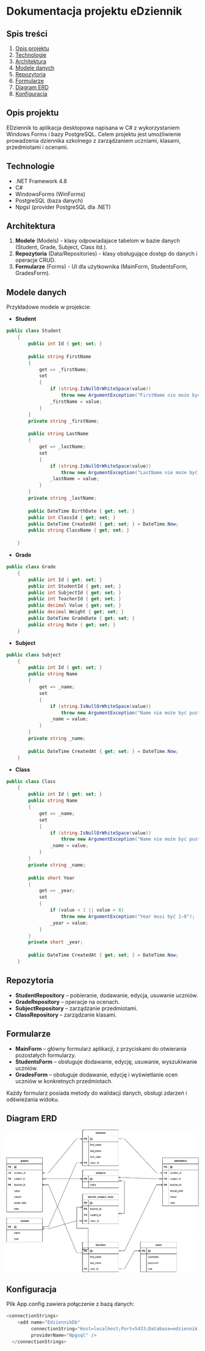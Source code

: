 # Dokumentacja projektu eDziennik

## Spis treści
1. [Opis projektu](#opis-projektu)
2. [Technologie](#technologie)
3. [Architektura](#architektura)
4. [Modele danych](#modele-danych)
5. [Repozytoria](#repozytoria)
6. [Formularze](#formularze)
7. [Diagram ERD](#diagram-erd)
8. [Konfiguracja](#konfiguracja)

## Opis projektu
EDziennik to aplikacja desktopowa napisana w C# z wykorzystaniem Windows Forms i bazy PostgreSQL.
Celem projektu jest umożliwienie prowadzenia dziennika szkolnego z zarządzaniem uczniami, klasami, przedmiotami i ocenami.

## Technologie
- .NET Framework 4.8
- C#
- WindowsForms (WinForms)
- PostgreSQL (baza danych)
- Npgsl (provider PostgreSQL dla .NET)

## Architektura
1. **Modele** (Models) - klasy odpowiadajace tabelom w bazie danych (Student, Grade, Subject, Class itd.).
2. **Repozytoria** (Data/Repositories) - klasy obsługujące dostęp do danych i operacje CRUD.
3. **Formularze** (Forms) - UI dla użytkownika (MainForm, StudentsForm, GradesForm).

## Modele danych
Przykładowe modele w projekcie:
- **Student**

```csharp
public class Student
    {
        public int Id { get; set; }

        public string FirstName
        {
            get => _firstName;
            set
            {
                if (string.IsNullOrWhiteSpace(value))
                    throw new ArgumentException("FirstName nie może być pusty");
                _firstName = value;
            }
        }
        private string _firstName;

        public string LastName
        {
            get => _lastName;
            set
            {
                if (string.IsNullOrWhiteSpace(value))
                    throw new ArgumentException("LastName nie może być pusty");
                _lastName = value;
            }
        }
        private string _lastName;

        public DateTime BirthDate { get; set; }
        public int ClassId { get; set; }
        public DateTime CreatedAt { get; set; } = DateTime.Now;
        public string ClassName { get; set; }

    }
```

- **Grade**

```csharp
public class Grade
    {
        public int Id { get; set; }
        public int StudentId { get; set; }
        public int SubjectId { get; set; }
        public int TeacherId { get; set; }
        public decimal Value { get; set; }
        public decimal Weight { get; set; }
        public DateTime GradeDate { get; set; }
        public string Note { get; set; }
    }
```

- **Subject**

```csharp
public class Subject
    {
        public int Id { get; set; }
        public string Name
        {
            get => _name;
            set
            {
                if (string.IsNullOrWhiteSpace(value))
                    throw new ArgumentException("Name nie może być pusty");
                _name = value;
            }
        }
        private string _name;

        public DateTime CreatedAt { get; set; } = DateTime.Now;
    }
```

- **Class**

```csharp
public class Class
    {
        public int Id { get; set; }
        public string Name
        {
            get => _name;
            set
            {
                if (string.IsNullOrWhiteSpace(value))
                    throw new ArgumentException("Name nie może być pusty");
                _name = value;
            }
        }
        private string _name;

        public short Year
        {
            get => _year;
            set
            {
                if (value < 1 || value > 8)
                    throw new ArgumentException("Year musi być 1–8");
                _year = value;
            }
        }
        private short _year;

        public DateTime CreatedAt { get; set; } = DateTime.Now;
    }
```

## Repozytoria
- **StudentRepository** – pobieranie, dodawanie, edycja, usuwanie uczniów.
- **GradeRepository** – operacje na ocenach.
- **SubjectRepository** – zarządzanie przedmiotami.
- **ClassRepository** – zarządzanie klasami.

## Formularze
- **MainForm** – główny formularz aplikacji, z przyciskami do otwierania pozostałych formularzy.
- **StudentsForm** – obsługuje dodawanie, edycję, usuwanie, wyszukiwanie uczniów.
- **GradesForm** – obsługuje dodawanie, edycję i wyświetlanie ocen uczniów w konkretnych przedmiotach.

Każdy formularz posiada metody do walidacji danych, obsługi zdarzeń i odświeżania widoku.

## Diagram ERD
![diagram erd](edziennik-erd.drawio.png)

## Konfiguracja
Plik App.config zawiera połączenie z bazą danych:

```csharp
<connectionStrings>
    <add name="EdziennikDb"
         connectionString="Host=localhost;Port=5433;Database=edziennik;Username=postgres;Password=<haslo>"
         providerName="Npgsql" />
  </connectionStrings>
```